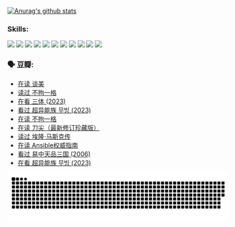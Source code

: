 
[![Anurag's github stats](https://github-readme-stats.vercel.app/api?username=w940853815)](https://github.com/anuraghazra/github-readme-stats)

### Skills:

<code><img height="32" src="https://cdn.jsdelivr.net/npm/simple-icons@v5/icons/python.svg"></code>
<code><img height="32" src="https://cdn.jsdelivr.net/npm/simple-icons@v5/icons/javascript.svg"></code>
<code><img height="32" src="https://cdn.jsdelivr.net/npm/simple-icons@v5/icons/django.svg"></code>
<code><img height="32" src="https://cdn.jsdelivr.net/npm/simple-icons@v5/icons/flask.svg"></code>
<code><img height="32" src="https://cdn.jsdelivr.net/npm/simple-icons@v5/icons/vuetify.svg"></code>
<code><img height="32" src="https://cdn.jsdelivr.net/npm/simple-icons@v5/icons/git.svg"></code>
<code><img height="32" src="https://cdn.jsdelivr.net/npm/simple-icons@v5/icons/docker.svg"></code>
<code><img height="32" src="https://cdn.jsdelivr.net/npm/simple-icons@v5/icons/postgresql.svg"></code>
<code><img height="32" src="https://cdn.jsdelivr.net/npm/simple-icons@v5/icons/elasticsearch.svg"></code>
<code><img height="32" src="https://cdn.jsdelivr.net/npm/simple-icons@v5/icons/macos.svg"></code>
<code><img height="32" src="https://cdn.jsdelivr.net/npm/simple-icons@v5/icons/linux.svg"></code>

### 🗣 豆瓣:

<!-- DOUBAN-ACTIVITIES:START -->
- [在读 谈美](https://www.douban.com/people/136069238/status/4560861771/?_i=12160927)
- [读过 不拘一格](https://www.douban.com/people/136069238/status/4560861445/?_i=12160927)
- [在看 三体‎ (2023)](https://www.douban.com/people/136069238/status/4558185093/?_i=12160927)
- [看过 超异能族 무빙‎ (2023)](https://www.douban.com/people/136069238/status/4556824186/?_i=12160927)
- [在读 不拘一格](https://www.douban.com/people/136069238/status/4541712161/?_i=12160927)
- [在读 刀尖（最新修订珍藏版）](https://www.douban.com/people/136069238/status/4541711339/?_i=12160927)
- [读过 埃隆·马斯克传](https://www.douban.com/people/136069238/status/4541710351/?_i=12160927)
- [在读 Ansible权威指南](https://www.douban.com/people/136069238/status/4539151450/?_i=12160927)
- [看过 易中天品三国‎ (2006)](https://www.douban.com/people/136069238/status/4529910812/?_i=12160927)
- [在看 超异能族 무빙‎ (2023)](https://www.douban.com/people/136069238/status/4527291077/?_i=12160927)
<!-- DOUBAN-ACTIVITIES:END -->


![Snake animation](https://raw.githubusercontent.com/w940853815/w940853815/output/github-contribution-grid-snake.svg)

<!--
**w940853815/w940853815** is a ✨ _special_ ✨ repository because its `README.md` (this file) appears on your GitHub profile.

Here are some ideas to get you started:

- 🔭 I’m currently working on ...
- 🌱 I’m currently learning ...
- 👯 I’m looking to collaborate on ...
- 🤔 I’m looking for help with ...
- 💬 Ask me about ...
- 📫 How to reach me: ...
- 😄 Pronouns: ...
- ⚡ Fun fact: ...
-->
